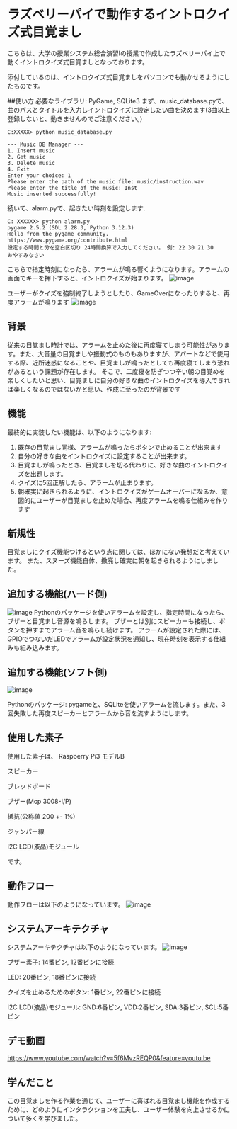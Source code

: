 # ラズベリーパイで動作するイントロクイズ式目覚まし

こちらは、大学の授業システム総合演習Iの授業で作成したラズベリーパイ上で動くイントロクイズ式目覚ましとなっております。

添付しているのは、イントロクイズ式目覚ましをパソコンでも動かせるようにしたものです。

##使い方
必要なライブラリ: PyGame, SQLite3
まず、music_database.pyで、曲のパスとタイトルを入力しイントロクイズに設定したい曲を決めます(3曲以上登録しないと、動きませんのでご注意ください。)
```
C:XXXXX> python music_database.py   

--- Music DB Manager ---
1. Insert music
2. Get music
3. Delete music
4. Exit
Enter your choice: 1
Please enter the path of the music file: music/instruction.wav
Please enter the title of the music: Inst
Music inserted successfully!
```
続いて、alarm.pyで、起きたい時刻を設定します.
```
C: XXXXXX> python alarm.py
pygame 2.5.2 (SDL 2.28.3, Python 3.12.3)
Hello from the pygame community. https://www.pygame.org/contribute.html
設定する時間と分を空白区切り 24時間換算で入力してください。 例: 22 30 21 30
おやすみなさい
```

こちらで指定時刻になったら、アラームが鳴る響くようになります。アラームの画面でキーを押下すると、イントロクイズが始まります。
![image](https://github.com/user-attachments/assets/12b983e5-9518-4589-b09e-dc1966d591af)

ユーザーがクイズを強制終了しようとしたり、GameOverになったりすると、再度アラームが鳴ります
![image](https://github.com/user-attachments/assets/738ae7f8-001d-44d4-948a-801800c2cb49)

## 背景
従来の目覚まし時計では、アラームを止めた後に再度寝てしまう可能性があります。また、大音量の目覚ましや振動式のものもありますが、アパートなどで使用する際、近所迷惑になることや、目覚ましが鳴ったとしても再度寝てしまう恐れがあるという課題が存在します。
そこで、二度寝を防ぎつつ辛い朝の目覚めを楽しくしたいと思い、目覚ましに自分の好きな曲のイントロクイズを導入できれば楽しくなるのではないかと思い、作成に至ったのが背景です
## 機能
最終的に実装したい機能は、以下のようになります:
1. 既存の目覚まし同様、アラームが鳴ったらボタンで止めることが出来ます
2. 自分の好きな曲をイントロクイズに設定することが出来ます。
3. 目覚ましが鳴ったとき、目覚ましを切る代わりに、好きな曲のイントロクイズを出題します。
4. クイズに5回正解したら、アラームが止まります。
5. 朝確実に起きられるように、イントロクイズがゲームオーバーになるか、意図的にユーザーが目覚ましを止めた場合、再度アラームを鳴る仕組みを作ります

## 新規性
目覚ましにクイズ機能つけるという点に関しては、ほかにない発想だと考えています。
また、スヌーズ機能自体、撤廃し確実に朝を起きられるようにしました。


## 追加する機能(ハード側)
![image](https://github.com/user-attachments/assets/35055647-f748-4d6f-b08b-5aa642c03e61)
Pythonのパッケージを使いアラームを設定し、指定時間になったら、ブザーと目覚まし音源を鳴らします。
ブザーとは別にスピーカーも接続し、ボタンを押すまでアラーム音を鳴らし続けます。
アラームが設定された際には、GPIOでつないだLEDでアラームが設定状況を通知し、現在時刻を表示する仕組みも組み込みます。


## 追加する機能(ソフト側)
![image](https://github.com/user-attachments/assets/2482a3e2-611f-4dc8-91f1-f216ca73fcf3)

Pythonのパッケージ: pygameと、SQLiteを使いアラームを流します。また、3回失敗した再度スピーカーとアラームから音を流すようにします。


## 使用した素子
使用した素子は、
Raspberry Pi3 モデルB

スピーカー

ブレッドボード 

ブザー(Mcp 3008-I/P) 

抵抗(公称値 200 +- 1%)

ジャンパー線

I2C LCD(液晶)モジュール

です。

## 動作フロー
動作フローは以下のようになっています。
![image](https://github.com/user-attachments/assets/54e20e1e-6f02-4eca-b3e1-830b9dcafb1f)

## システムアーキテクチャ
システムアーキテクチャは以下のようになっています。
![image](https://github.com/user-attachments/assets/73dca288-9f87-4a36-a412-b8f170d381d1)

ブザー素子: 14番ピン, 12番ピンに接続

LED: 20番ピン, 18番ピンに接続

クイズを止めるためのボタン: 1番ピン, 22番ピンに接続

I2C LCD(液晶)モジュール: GND:6番ピン, VDD:2番ピン, SDA:3番ピン, SCL:5番ピン

## デモ動画
https://www.youtube.com/watch?v=5f6MvzREQP0&feature=youtu.be

## 学んだこと

この目覚ましを作る作業を通じて、ユーザーに喜ばれる目覚まし機能を作成するために、どのようにインタラクションを工夫し、ユーザー体験を向上させるかについて多くを学びました。


